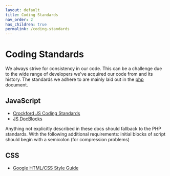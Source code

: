 ```yaml
---
layout: default
title: Coding Standards
nav_order: 2
has_children: true
permalink: /coding-standards
---
```


# Coding Standards

We always strive for consistency in our code. This can be a challenge
due to the wide range of developers we've acquired our code from and its
history. The standards we adhere to are mainly laid out in the
[php](/coding-standards/php) document.

## JavaScript
  * [Crockford JS Coding Standards](https://www.crockford.com/code.html)
  * [JS DocBlocks](https://devdocs.io/jsdoc/)

Anything not explicitly described in these docs should fallback to the PHP standards.
With the following additional requirements: initial blocks of script should begin with a
semicolon (for compression problems)

## CSS
  * [Google HTML/CSS Style Guide](https://google.github.io/styleguide/htmlcssguide.html)
